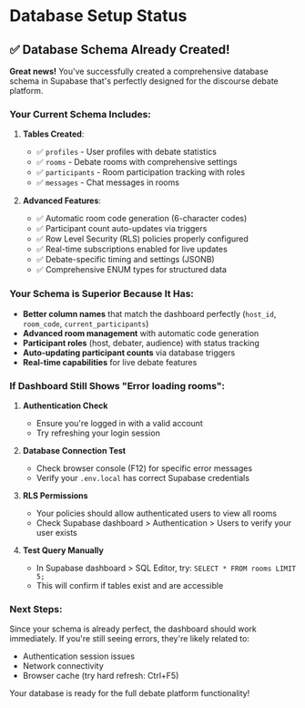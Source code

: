 # Database Setup Status

## ✅ Database Schema Already Created!

**Great news!** You've successfully created a comprehensive database schema in Supabase that's perfectly designed for the discourse debate platform.

### Your Current Schema Includes:

1. **Tables Created**:

   - ✅ `profiles` - User profiles with debate statistics
   - ✅ `rooms` - Debate rooms with comprehensive settings
   - ✅ `participants` - Room participation tracking with roles
   - ✅ `messages` - Chat messages in rooms

2. **Advanced Features**:
   - ✅ Automatic room code generation (6-character codes)
   - ✅ Participant count auto-updates via triggers
   - ✅ Row Level Security (RLS) policies properly configured
   - ✅ Real-time subscriptions enabled for live updates
   - ✅ Debate-specific timing and settings (JSONB)
   - ✅ Comprehensive ENUM types for structured data

### Your Schema is Superior Because It Has:

- **Better column names** that match the dashboard perfectly (`host_id`, `room_code`, `current_participants`)
- **Advanced room management** with automatic code generation
- **Participant roles** (host, debater, audience) with status tracking
- **Auto-updating participant counts** via database triggers
- **Real-time capabilities** for live debate features

### If Dashboard Still Shows "Error loading rooms":

1. **Authentication Check**

   - Ensure you're logged in with a valid account
   - Try refreshing your login session

2. **Database Connection Test**

   - Check browser console (F12) for specific error messages
   - Verify your `.env.local` has correct Supabase credentials

3. **RLS Permissions**

   - Your policies should allow authenticated users to view all rooms
   - Check Supabase dashboard > Authentication > Users to verify your user exists

4. **Test Query Manually**
   - In Supabase dashboard > SQL Editor, try: `SELECT * FROM rooms LIMIT 5;`
   - This will confirm if tables exist and are accessible

### Next Steps:

Since your schema is already perfect, the dashboard should work immediately. If you're still seeing errors, they're likely related to:

- Authentication session issues
- Network connectivity
- Browser cache (try hard refresh: Ctrl+F5)

Your database is ready for the full debate platform functionality!
